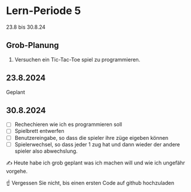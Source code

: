 # Lern-Periode 5

23.8 bis 30.8.24

## Grob-Planung

1.  Versuchen ein Tic-Tac-Toe spiel zu programmieren.


## 23.8.2024

Geplant 

## 30.8.2024

- [ ] Rechechieren wie ich es programmieren soll
- [ ] Spielbrett entwerfen
- [ ] Benutzereingabe, so dass die spieler ihre züge eigeben können
- [ ] Spielerwechsel, so dass jeder 1 zug hat und dann wieder der andere spieler also abwechslung. 

✍️ Heute habe ich grob geplant was ich machen will und wie ich ungefähr vorgehe. 

☝️ Vergessen Sie nicht, bis einen ersten Code auf github hochzuladen

